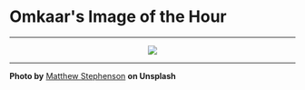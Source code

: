 # Omkaar's Image of the Hour

---

<div align="center">

<a href="https://unsplash.com/photos/two-penguins-are-cuddling-among-their-flock-bypJE3Fxpaw">
  <img src="https://images.unsplash.com/photo-1746311507414-bce6f67abb44?crop=entropy&cs=tinysrgb&fit=max&fm=jpg&ixid=M3w3NjA2Nzh8MHwxfHJhbmRvbXx8fHx8fHx8fDE3NTI0ODcyMDB8&ixlib=rb-4.1.0&q=80&w=1080" style="max-width:100%; height:auto;">
</a>



</div>

---

**Photo by** [Matthew Stephenson](https://unsplash.com/@matthewryanstephenson) **on Unsplash**

